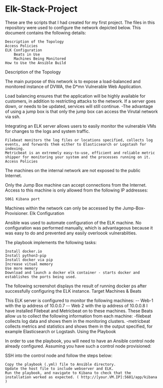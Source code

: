 # Elk-Stack-Project
These are the scripts that I had created for my first project.
The files in this repository were used to configure the network depicted below.
This document contains the following details:

    Description of the Topology
    Access Policies
    ELK Configuration
        Beats in Use
        Machines Being Monitored
    How to Use the Ansible Build

Description of the Topology

The main purpose of this network is to expose a load-balanced and monitored instance of DVWA, the D*mn Vulnerable Web Application.

Load balancing ensures that the application will be highly available for customers, in addition to restricting attacks to the network. If a server goes down, or needs to be updated, services will still continue. -The advantage of using a jump box is that only the jump box can access the Virutal network via ssh.

Integrating an ELK server allows users to easily monitor the vulnerable VMs for changes to the logs and system traffic.

    Filebeat monitors the log files or locations specified, collects log events, and forwards them either to Elasticsearch or Logstash for indexing.
    Metricbeat is an extremely easy-to-use, efficient and reliable metric shipper for monitoring your system and the processes running on it.
    Access Policies

The machines on the internal network are not exposed to the public Internet.

Only the Jump Box machine can accept connections from the Internet. Access to this machine is only allowed from the following IP addresses:

    5061 Kibana port

Machines within the network can only be accessed by the Jump-Box-Provisioner.
Elk Configuration

Ansible was used to automate configuration of the ELK machine. No configuration was performed manually, which is advantageous because it was easy to do and prevented any easily overloook vulnerablities.

The playbook implements the following tasks:

    Install docker.io
    Install python3-pip
    Install docker via pip
    Increase vitual memory
    Use more memory
    Download and launch a docker elk container - starts docker and establishes the ports being used.

The following screenshot displays the result of running docker ps after successfully configuring the ELK instance.
Target Machines & Beats

This ELK server is configured to monitor the following machines:
-- Web-1 with the ip address of 10.0.0.7
-- Web 2 with the ip address of 10.0.0.8
I have installed Filebeat and Metricbeat on to these machines.
These Beats allow us to collect the following information from each machine: -filebeat collects log data and shows them in the monitoring clusters. -metricbeat collects metrics and statistics and shows them in the output specified, for example Elasticsearch or Logstash.
Using the Playbook

In order to use the playbook, you will need to have an Ansible control node already configured. Assuming you have such a control node provisioned:

SSH into the control node and follow the steps below:

    Copy the playbook (.yml) file to Ansible directory.
    Update the host file to include webserver and ELK.
    Run the playbook, and navigate to Kibana to check that the installation worked as expected. ( http://[your.VM.IP]:5601/app/kibana )
